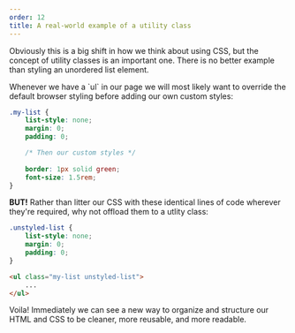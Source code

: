 ```yaml
---
order: 12
title: A real-world example of a utility class
---
```


Obviously this is a big shift in how we think about using CSS, but the concept of utility classes is an important one. There is no better example than styling an unordered list element.

<div class="panels">
<div>
Whenever we have a `ul` in our page we will most likely want to override the default browser styling before adding our own custom styles:

~~~css
.my-list {
    list-style: none;
    margin: 0;
    padding: 0;

    /* Then our custom styles */
    
    border: 1px solid green;
    font-size: 1.5rem;
}
~~~
</div>
<div>
<b>BUT!</b> Rather than litter our CSS with these identical lines of code wherever they're required, why not offload them to a utlity class:

~~~css
.unstyled-list {
    list-style: none;
    margin: 0;
    padding: 0;
}
~~~

~~~html
<ul class="my-list unstyled-list">
    ...
</ul>
~~~
</div>
</div>

Voila! Immediately we can see a new way to organize and structure our HTML and CSS to be cleaner, more reusable, and more readable. 